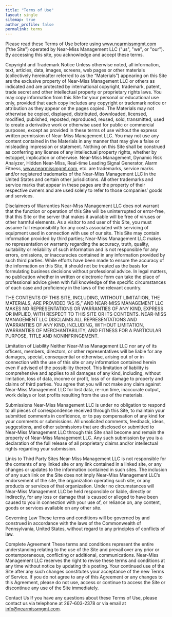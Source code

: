 ```yaml
---
title: "Terms of Use"
layout: single
sitemap: true
author_profile: false
permalink: terms
---
```


Please read these Terms of Use before using www.nearmissmgmt.com ("the Site") operated by Near-Miss Management LLC ("us", "we", or "our").  By accessing this site, you acknowledge and accept these terms.

Copyright and Trademark Notice
Unless otherwise noted, all information, text, articles, data, images, screens, web pages or other materials (collectively hereinafter referred to as the “Materials”) appearing on this Site are the exclusive property of Near-Miss Management LLC or others as indicated and are protected by international copyright, trademark, patent, trade secret and other intellectual property or proprietary rights laws. You may copy information from this Site for your personal or educational use only, provided that each copy includes any copyright or trademark notice or attribution as they appear on the pages copied. The Materials may not otherwise be copied, displayed, distributed, downloaded, licensed, modified, published, reposted, reproduced, reused, sold, transmitted, used to create a derivative work or otherwise used for public or commercial purposes, except as provided in these terms of use without the express written permission of Near-Miss Management LLC. You may not use any content contained in the Materials in any manner that may give a false or misleading impression or statement. Nothing on this Site shall be construed as conferring any license of any intellectual property rights, whether by estoppel, implication or otherwise. Near-Miss Management, Dynamic Risk Analyzer, Hidden Near-Miss, Real-time Leading Signal Generator, Alarm Fitness, www.nearmissmgmt.com, etc. are trademarks, service marks and/or registered trademarks of the Near-Miss Management LLC in the United States and certain other jurisdictions. All other trademarks and service marks that appear in these pages are the property of their respective owners and are used solely to refer to those companies’ goods and services.

Disclaimers of Warranties
Near-Miss Management LLC does not warrant that the function or operation of this Site will be uninterrupted or error-free, that this Site or the server that makes it available will be free of viruses or other harmful elements. As a visitor to and user of this Site, you must assume full responsibility for any costs associated with servicing of equipment used in connection with use of our site.
This Site may contain information provided by third parties; Near-Miss Management LLC makes no representation or warranty regarding the accuracy, truth, quality, suitability or reliability of such information and is not responsible for any errors, omissions, or inaccuracies contained in any information provided by such third parties. While efforts have been made to ensure the accuracy of the information on this Site, it should not be treated as the basis for formulating business decisions without professional advice. In legal matters, no publication whether in written or electronic form can take the place of professional advice given with full knowledge of the specific circumstances of each case and proficiency in the laws of the relevant country.

THE CONTENTS OF THIS SITE, INCLUDING, WITHOUT LIMITATION, THE MATERIALS, ARE PROVIDED “AS IS,” AND NEAR-MISS MANAGEMENT LLC MAKES NO REPRESENTATIONS OR WARRANTIES OF ANY KIND, EXPRESS OR IMPLIED, WITH RESPECT TO THIS SITE OR ITS CONTENTS. NEAR-MISS MANAGEMENT LLC DISCLAIMS ALL REPRESENTATIONS AND WARRANTIES OF ANY KIND, INCLUDING, WITHOUT LIMITATION, WARRANTIES OF MERCHANTABILITY, AND FITNESS FOR A PARTICULAR PURPOSE, TITLE AND NONINFRINGEMENT.

Limitation of Liability
Neither Near-Miss Management LLC nor any of its officers, members, directors, or other representatives will be liable for any damages, special, consequential or otherwise, arising out of or in connection with the use of this site or any information contained herein even if advised of the possibility thereof. This limitation of liability is comprehensive and applies to all damages of any kind, including, without limitation, loss of data, income or profit, loss of or damage to property and claims of third parties. You agree that you will not make any claim against Near-Miss Management LLC for lost data, re-run time, inaccurate output, work delays or lost profits resulting from the use of the materials. 

Submissions
Near-Miss Management LLC is under no obligation to respond to all pieces of correspondence received through this Site, to maintain your submitted comments in confidence, or to pay compensation of any kind for your comments or submissions. All unsolicited comments, feedback, ideas, suggestions, and other submissions that are disclosed or submitted to Near-Miss Management LLC through this Site shall become and remain the property of Near-Miss Management LLC. Any such submission by you is a declaration of the full release of all proprietary claims and/or intellectual rights regarding your submission.

Links to Third Party Sites
Near-Miss Management LLC is not responsible for the contents of any linked site or any link contained in a linked site, or any changes or updates to the information contained in such sites. The inclusion of any such link on the Site does not imply Near-Miss Management LLC’s endorsement of the site, the organization operating such site, or any products or services of that organization. Under no circumstances will Near-Miss Management LLC be held responsible or liable, directly or indirectly, for any loss or damage that is caused or alleged to have been caused to you in connection with your use of, or reliance on, any content, goods or services available on any other site.

Governing Law
These terms and conditions will be governed by and construed in accordance with the laws of the Commonwealth of Pennsylvania, United States, without regard to any principles of conflicts of law. 

Complete Agreement
These terms and conditions represent the entire understanding relating to the use of the Site and prevail over any prior or contemporaneous, conflicting or additional, communications. Near-Miss Management LLC reserves the right to revise these terms and conditions at any time without notice by updating this posting. Your continued use of the Site after any such changes constitutes your acceptance of the new Terms of Service. If you do not agree to any of this Agreement or any changes to this Agreement, please do not use, access or continue to access the Site or discontinue any use of the Site immediately.

Contact Us
If you have any questions about these Terms of Use, please contact us via telephone at 267-603-2378 or via email at info@nearmissmgmt.com.
